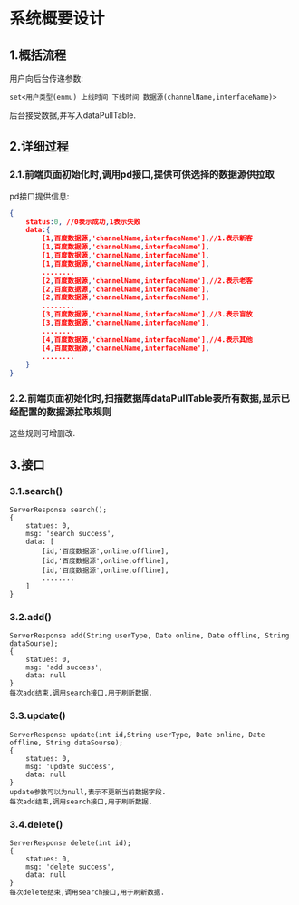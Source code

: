 # 系统概要设计

## 1.概括流程
用户向后台传递参数:<br>
```
set<用户类型(enmu) 上线时间 下线时间 数据源(channelName,interfaceName)>
```
后台接受数据,并写入dataPullTable.<br>

## 2.详细过程
### 2.1.前端页面初始化时,调用pd接口,提供可供选择的数据源供拉取<br>

pd接口提供信息:<br>
```json
{
    status:0, //0表示成功,1表示失败
    data:{
        [1,百度数据源,'channelName,interfaceName'],//1.表示新客
        [1,百度数据源,'channelName,interfaceName'],
        [1,百度数据源,'channelName,interfaceName'],
        [1,百度数据源,'channelName,interfaceName'],
        ........
        [2,百度数据源,'channelName,interfaceName'],//2.表示老客
        [2,百度数据源,'channelName,interfaceName'],
        [2,百度数据源,'channelName,interfaceName'],
        ........
        [3,百度数据源,'channelName,interfaceName'],//3.表示盲放
        [3,百度数据源,'channelName,interfaceName'],
        ........
        [4,百度数据源,'channelName,interfaceName'],//4.表示其他
        [4,百度数据源,'channelName,interfaceName'],
        ........
    }
}
```

### 2.2.前端页面初始化时,扫描数据库dataPullTable表所有数据,显示已经配置的数据源拉取规则
这些规则可增删改.<br>


## 3.接口
### 3.1.search()
```
ServerResponse search();
{
    statues: 0,
    msg: 'search success',
    data: [
        [id,'百度数据源',online,offline],
        [id,'百度数据源',online,offline],
        [id,'百度数据源',online,offline],
        ........
    ]
}
```
### 3.2.add()
```
ServerResponse add(String userType, Date online, Date offline, String dataSourse);
{
    statues: 0,
    msg: 'add success',
    data: null
}
每次add结束,调用search接口,用于刷新数据.
```
### 3.3.update()
```
ServerResponse update(int id,String userType, Date online, Date offline, String dataSourse);
{
    statues: 0,
    msg: 'update success',
    data: null
}
update参数可以为null,表示不更新当前数据字段.
每次add结束,调用search接口,用于刷新数据.
```
### 3.4.delete()
```
ServerResponse delete(int id);
{
    statues: 0,
    msg: 'delete success',
    data: null
}
每次delete结束,调用search接口,用于刷新数据.
```